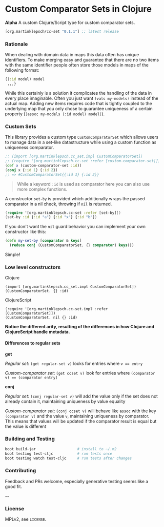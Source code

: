 # Custom Comparator Sets in Clojure

**Alpha** A custom Clojure/Script type for custom comparator sets.

[](dependency)
```clojure
[org.martinklepsch/cc-set "0.1.1"] ;; latest release
```
[](/dependency)

### Rationale

When dealing with domain data in maps this data often has unique
identifiers. To make merging easy and guarantee that there are no two
items with the same identifier people often store those models in maps
of the following format:

```clojure
{(:id model) model
 ,,,}
```

While this certainly is a solution it complicates the handling of the
data in every place imaginable. Often you just want `(vals my-models)`
instead of the actual map. Adding new items requires code that is
tightly coupled to the underlying map that you only chose to guarantee
uniqueness of a certain property (`(assoc my-models (:id model)
model)`).

### Custom Sets

This library provides a custom type `CustomComparatorSet` which allows
users to manage data in a set-like datastructure while using a custom
function as uniqueness comparator.

```clojure
;; (import [org.martinklepsch.cc_set.impl CustomComparatorSet])            ; Clojure
;; (require '[org.martinklepsch.cc-set :refer [custom-comparator-set]]) ; ClojureScript
(def x (custom-comparator-set :id))
(conj x {:id 1} {:id 2})
;; => #CustomComparatorSet{{:id 1} {:id 2}}
```

> While a keyword `:id` is used as comparator here you can also use
> more complex functions.

A constructor `set-by` is provided which additionally wraps the passed
comparator in a nil check, throwing if `nil` is returned.

```clojure
(require '[org.martinklepsch.cc-set :refer [set-by]])
(set-by :id {:id "a"} {:id "x"} {:id "b"})
```

If you don't want the `nil` guard behavior you can implement your own constructor like this:

```clojure
(defn my-set-by [comparator & keys]
  (reduce conj (CustomComparatorSet. {} comparator) keys)))
```

Simple!

### Low level constructors

Clojure

```
(import [org.martinklepsch.cc_set.impl CustomComparatorSet])
(CustomComparatorSet. {} :id)
```

ClojureScript

```
(require '[org.martinklepsch.cc-set.impl :refer [CustomComparatorSet]])
(CustomComparatorSet. nil {} :id)
```
**Notice the different arity, resulting of the differences in how
  Clojure and ClojureScript handle metadata.**

#### Differences to regular sets

**get**

_Regular set_: `(get regular-set v)` looks for entries where `v == entry`

_Custom-comparator set_: `(get ccset v)` look for entries where `(comparator v) == (comparator entry)`

**conj**

_Regular set_: `(conj regular-set v)` will add the value only if the set does not already contain it, maintaining uniqueness by value equality

_Custom-comparator set_: `(conj ccset v)` will behave like `assoc` with the key `(comparator v)` and the value `v`, maintaining uniqueness by comparator. This means that values will be updated if the comparator result is equal but the value is different

### Building and Testing

```sh
boot build-jar                   # install to ~/.m2
boot testing test-cljc           # run tests once
boot testing watch test-cljc     # run tests after changes
```

### Contributing

Feedback and PRs welcome, especially generative testing seems like a good fit.

--

### License

MPLv2, see `LICENSE`.
